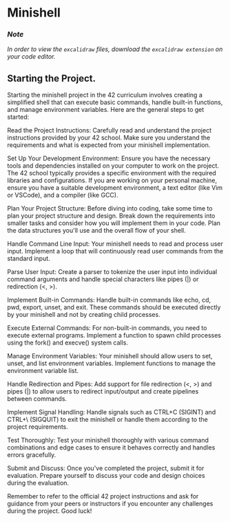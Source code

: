 # Minishell

### ***Note***

*In order to view the `excalidraw` files, download the `excalidraw extension` on your code editor.*

## Starting the Project.

Starting the minishell project in the 42 curriculum involves creating a simplified shell that can execute basic commands, handle built-in functions, and manage environment variables. Here are the general steps to get started:

Read the Project Instructions:
Carefully read and understand the project instructions provided by your 42 school. Make sure you understand the requirements and what is expected from your minishell implementation.

Set Up Your Development Environment:
Ensure you have the necessary tools and dependencies installed on your computer to work on the project. The 42 school typically provides a specific environment with the required libraries and configurations. If you are working on your personal machine, ensure you have a suitable development environment, a text editor (like Vim or VSCode), and a compiler (like GCC).

Plan Your Project Structure:
Before diving into coding, take some time to plan your project structure and design. Break down the requirements into smaller tasks and consider how you will implement them in your code. Plan the data structures you'll use and the overall flow of your shell.

Handle Command Line Input:
Your minishell needs to read and process user input. Implement a loop that will continuously read user commands from the standard input.

Parse User Input:
Create a parser to tokenize the user input into individual command arguments and handle special characters like pipes (|) or redirection (<, >).

Implement Built-in Commands:
Handle built-in commands like echo, cd, pwd, export, unset, and exit. These commands should be executed directly by your minishell and not by creating child processes.

Execute External Commands:
For non-built-in commands, you need to execute external programs. Implement a function to spawn child processes using the fork() and execve() system calls.

Manage Environment Variables:
Your minishell should allow users to set, unset, and list environment variables. Implement functions to manage the environment variable list.

Handle Redirection and Pipes:
Add support for file redirection (<, >) and pipes (|) to allow users to redirect input/output and create pipelines between commands.

Implement Signal Handling:
Handle signals such as CTRL+C (SIGINT) and CTRL+\ (SIGQUIT) to exit the minishell or handle them according to the project requirements.

Test Thoroughly:
Test your minishell thoroughly with various command combinations and edge cases to ensure it behaves correctly and handles errors gracefully.

Submit and Discuss:
Once you've completed the project, submit it for evaluation. Prepare yourself to discuss your code and design choices during the evaluation.

Remember to refer to the official 42 project instructions and ask for guidance from your peers or instructors if you encounter any challenges during the project. Good luck!